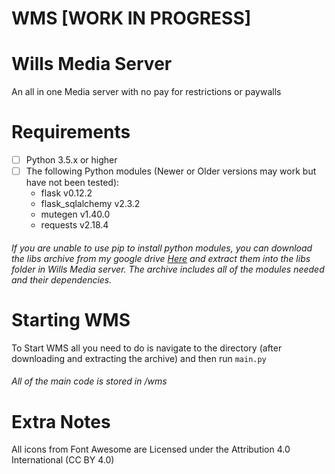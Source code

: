 # WMS [WORK IN PROGRESS]

Wills Media Server
==================
An all in one Media server with no pay for restrictions or paywalls

Requirements
============
- [ ] Python 3.5.x or higher
- [ ] The following Python modules (Newer or Older versions may work but have not been tested):
    - flask v0.12.2
    - flask_sqlalchemy v2.3.2
    - mutegen v1.40.0
    - requests v2.18.4

###### If you are unable to use pip to install python modules, you can download the libs archive from my google drive [Here](https://drive.google.com/file/d/1DSHNxtvYx_kye5pGO_l88lrjJRICiUOc/view) and extract them into the libs folder in Wills Media server. The archive includes all of the modules needed and their dependencies.

Starting WMS
============
To Start WMS all you need to do is navigate to the directory (after downloading and extracting the archive) and then run `main.py`

###### All of the main code is stored in /wms

Extra Notes
===========
All icons from Font Awesome are Licensed under the Attribution 4.0 International (CC BY 4.0)
